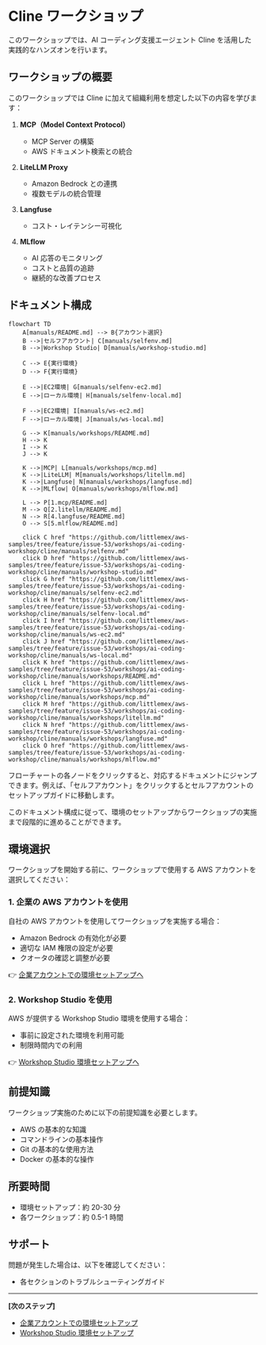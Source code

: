 # Cline ワークショップ

このワークショップでは、AI コーディング支援エージェント Cline を活用した実践的なハンズオンを行います。

## ワークショップの概要

このワークショップでは Cline に加えて組織利用を想定した以下の内容を学びます：

1. **MCP（Model Context Protocol）**
   - MCP Server の構築
   - AWS ドキュメント検索との統合

2. **LiteLLM Proxy**
   - Amazon Bedrock との連携
   - 複数モデルの統合管理

3. **Langfuse**
   - コスト・レイテンシー可視化

4. **MLflow**
   - AI 応答のモニタリング
   - コストと品質の追跡
   - 継続的な改善プロセス

## ドキュメント構成

```mermaid
flowchart TD
    A[manuals/README.md] --> B{アカウント選択}
    B -->|セルフアカウント| C[manuals/selfenv.md]
    B -->|Workshop Studio| D[manuals/workshop-studio.md]
    
    C --> E{実行環境}
    D --> F{実行環境}
    
    E -->|EC2環境| G[manuals/selfenv-ec2.md]
    E -->|ローカル環境| H[manuals/selfenv-local.md]
    
    F -->|EC2環境| I[manuals/ws-ec2.md]
    F -->|ローカル環境| J[manuals/ws-local.md]
    
    G --> K[manuals/workshops/README.md]
    H --> K
    I --> K
    J --> K
    
    K -->|MCP| L[manuals/workshops/mcp.md]
    K -->|LiteLLM| M[manuals/workshops/litellm.md]
    K -->|Langfuse| N[manuals/workshops/langfuse.md]
    K -->|MLflow| O[manuals/workshops/mlflow.md]
    
    L --> P[1.mcp/README.md]
    M --> Q[2.litellm/README.md]
    N --> R[4.langfuse/README.md]
    O --> S[5.mlflow/README.md]

    click C href "https://github.com/littlemex/aws-samples/tree/feature/issue-53/workshops/ai-coding-workshop/cline/manuals/selfenv.md"
    click D href "https://github.com/littlemex/aws-samples/tree/feature/issue-53/workshops/ai-coding-workshop/cline/manuals/workshop-studio.md"
    click G href "https://github.com/littlemex/aws-samples/tree/feature/issue-53/workshops/ai-coding-workshop/cline/manuals/selfenv-ec2.md"
    click H href "https://github.com/littlemex/aws-samples/tree/feature/issue-53/workshops/ai-coding-workshop/cline/manuals/selfenv-local.md"
    click I href "https://github.com/littlemex/aws-samples/tree/feature/issue-53/workshops/ai-coding-workshop/cline/manuals/ws-ec2.md"
    click J href "https://github.com/littlemex/aws-samples/tree/feature/issue-53/workshops/ai-coding-workshop/cline/manuals/ws-local.md"
    click K href "https://github.com/littlemex/aws-samples/tree/feature/issue-53/workshops/ai-coding-workshop/cline/manuals/workshops/README.md"
    click L href "https://github.com/littlemex/aws-samples/tree/feature/issue-53/workshops/ai-coding-workshop/cline/manuals/workshops/mcp.md"
    click M href "https://github.com/littlemex/aws-samples/tree/feature/issue-53/workshops/ai-coding-workshop/cline/manuals/workshops/litellm.md"
    click N href "https://github.com/littlemex/aws-samples/tree/feature/issue-53/workshops/ai-coding-workshop/cline/manuals/workshops/langfuse.md"
    click O href "https://github.com/littlemex/aws-samples/tree/feature/issue-53/workshops/ai-coding-workshop/cline/manuals/workshops/mlflow.md"
```

フローチャートの各ノードをクリックすると、対応するドキュメントにジャンプできます。例えば、「セルフアカウント」をクリックするとセルフアカウントのセットアップガイドに移動します。

このドキュメント構成に従って、環境のセットアップからワークショップの実施まで段階的に進めることができます。

## 環境選択

ワークショップを開始する前に、ワークショップで使用する AWS アカウントを選択してください：

### 1. 企業の AWS アカウントを使用

自社の AWS アカウントを使用してワークショップを実施する場合：

- Amazon Bedrock の有効化が必要
- 適切な IAM 権限の設定が必要
- クオータの確認と調整が必要

👉 [企業アカウントでの環境セットアップへ](./selfenv.md)

### 2. Workshop Studio を使用

AWS が提供する Workshop Studio 環境を使用する場合：

- 事前に設定された環境を利用可能
- 制限時間内での利用

👉 [Workshop Studio 環境セットアップへ](./workshop-studio.md)

## 前提知識

ワークショップ実施のために以下の前提知識を必要とします。

- AWS の基本的な知識
- コマンドラインの基本操作
- Git の基本的な使用方法
- Docker の基本的な操作

## 所要時間

- 環境セットアップ：約 20-30 分
- 各ワークショップ：約 0.5-1 時間

## サポート

問題が発生した場合は、以下を確認してください：
- 各セクションのトラブルシューティングガイド

---

**[次のステップ]**
- [企業アカウントでの環境セットアップ](./selfenv.md)
- [Workshop Studio 環境セットアップ](./workshop-studio.md)
